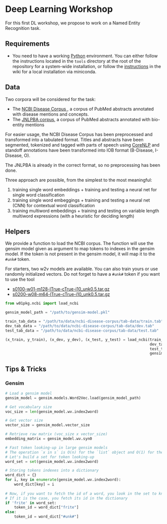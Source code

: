 # Deep Learning Workshop

For this first DL workshop, we propose to work on a Named Entity Recognition task.

## Requirements

* You need to have a working [Python](https://www.python.org/) environment. You can either follow the instructions
located in the `tools` directory at the root of the repository for a system-wide installation, or follow the 
[instructions](https://github.com/ArnaudFerre/AtelierDeepLearningILES/wiki) in the wiki for a local installation via
miniconda.

## Data

Two corpora will be considered for the task:
* The [NCBI Disease Corpus ](https://www.ncbi.nlm.nih.gov/CBBresearch/Dogan/DISEASE/), a corpus of PubMed abstracts
 annotated with disease mentions and concepts.
* The [JNLPBA corpus](http://www.geniaproject.org/shared-tasks/bionlp-jnlpba-shared-task-2004), a corpus of PubMed
 abstracts annotated with bio-entity mentions

For easier usage, the NCBI Disease Corpus has been preprocessed and transformed into a tabulated format. Titles and
abstracts have been segmented, tokenized and tagged with parts of speech using 
[CoreNLP](https://stanfordnlp.github.io/CoreNLP/) and standoff annotations have been transformed into IOB format 
(B-Disease, I-Disease, O).

The JNLPBA is already in the correct format, so no preprocessing has been done.

Three approach are possible, from the simplest to the most meaningful:
1. training single word embeddings + training and testing a neural net for single word classification
2. training single word embeggings + training and testing a neural net (CNN) for contextual word classification
3. training multiword embeddings + training and testing on variable length multiword expressions (with a heuristic for deciding length)

## Helpers

We provide a function to load the NCBI corpus. The function will use the gensim model given as argument to map tokens to
indexes in the gensim model. If the token is not present in the gensim model, it will map it to the `#unk#` token.

For starters, two w2v models are available. You can also train yours or use randomly initialized vectors. 
Do not forget to have a `#unk#` token if you want to use the tool 

* [s0100-w01-m128-lTrue-cTrue-i10_unk0.5.tar.gz](https://perso.limsi.fr/tourille/w2v/s0100-w01-m128-lTrue-cTrue-i10_unk0.5.tar.gz)
* [s0200-w08-m64-lTrue-cTrue-i10_unk0.5.tar.gz](https://perso.limsi.fr/tourille/w2v/s0200-w08-m64-lTrue-cTrue-i10_unk0.5.tar.gz)

```python
from w01pkg.ncbi import load_ncbi

gensim_model_path = "/path/to/gensim-model.pkl"

train_tab_data = "/path/to/data/ncbi-disease-corpus/tab-data/train.tab"
dev_tab_data = "/path/to/data/ncbi-disease-corpus/tab-data/dev.tab"
test_tab_data = "/path/to/data/ncbi-disease-corpus/tab-data/test.tab"

(x_train, y_train), (x_dev, y_dev), (x_test, y_test) = load_ncbi(train_tab_data,
                                                                 dev_tab_data,
                                                                 test_tab_data,
                                                                 gensim_model_path)
```

## Tips & Tricks

### Gensim

```python
# Load a gensim model
gensim_model = gensim.models.Word2Vec.load(gensim_model_path)

# Get vocabulary size
voc_size = len(gensim_model.wv.index2word)

# Get vector size
vector_size = gensim_model.vector_size

# Retrieve raw matrix (voc_size x vector_size)
embedding_matrix = gensim_model.wv.syn0

# Fast token looking-up in large gensim models
# The operation `x in s` is O(n) for the `list` object and O(1) for the `set` object 
# Let's build a set for token looking-up
word_set = set(gensim_model.wv.index2word)

# Storing tokens indexes into a dictionary
word_dict = {}
for i, key in enumerate(gensim_model.wv.index2word):
    word_dict[key] = i
    
# Now, if you want to fetch the id of a word, you look in the set to know if the token is in the vocabulary
# If it is the case, you fetch its id in the dictionary
if 'frite' in word_set:
    token_id = word_dict["frite"]
else:
    token_id = word_dict["#unk#"]
```